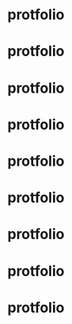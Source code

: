 # protfolio
# protfolio
# protfolio
# protfolio
# protfolio
# protfolio
# protfolio
# protfolio
# protfolio
